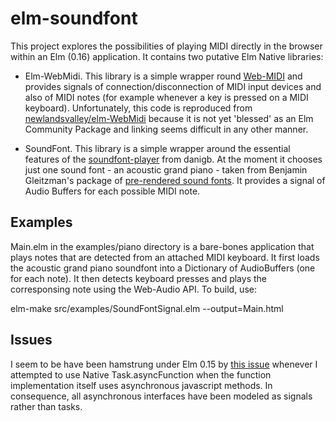 elm-soundfont
=============

This project explores the possibilities of playing MIDI directly in the browser within an Elm (0.16) application.  It contains two putative Elm Native libraries:

*   Elm-WebMidi.  This library is a simple wrapper round [Web-MIDI](http://www.w3.org/TR/webmidi/) and provides signals of connection/disconnection of MIDI input devices and also of MIDI notes (for example whenever a key is pressed on a MIDI keyboard).  Unfortunately, this code is reproduced from [newlandsvalley/elm-WebMidi](https://github.com/newlandsvalley/elm-WebMidi) because it is not yet 'blessed' as an Elm Community Package and linking seems difficult in any other manner.

*   SoundFont.  This library is a simple wrapper around the essential features of the [soundfont-player](https://github.com/danigb/soundfont-player) from danigb. At the moment it chooses just one sound font - an acoustic grand piano - taken from Benjamin Gleitzman's package of [pre-rendered sound fonts](https://github.com/gleitz/midi-js-soundfonts). It provides a signal of Audio Buffers for each possible MIDI note.


Examples
--------

Main.elm in the examples/piano directory is a bare-bones application that plays notes that are detected from an attached MIDI keyboard.  It first loads the acoustic grand piano soundfont into a Dictionary of AudioBuffers (one for each note).  It then detects keyboard presses and plays the corresponsing note using the Web-Audio API.  To build, use:

elm-make src/examples/SoundFontSignal.elm --output=Main.html


Issues
------

I seem to be have been hamstrung under Elm 0.15 by [this issue](https://github.com/elm-lang/core/issues/240) whenever I attempted to use Native Task.asyncFunction when the function implementation itself uses asynchronous javascript methods.  In consequence, all asynchronous interfaces have been modeled as signals rather than tasks. 







 





